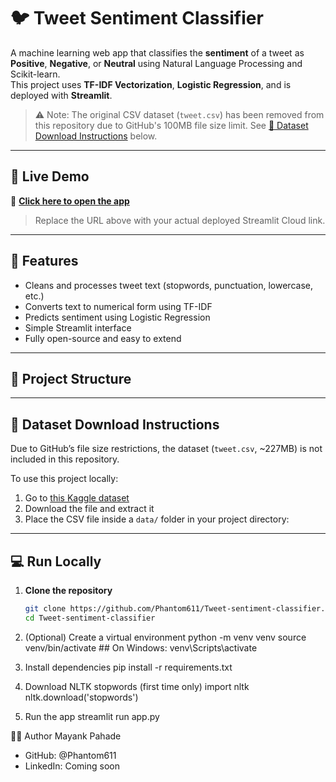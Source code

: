 # 🐦 Tweet Sentiment Classifier

A machine learning web app that classifies the **sentiment** of a tweet as **Positive**, **Negative**, or **Neutral** using Natural Language Processing and Scikit-learn.  
This project uses **TF-IDF Vectorization**, **Logistic Regression**, and is deployed with **Streamlit**.

> ⚠️ Note: The original CSV dataset (`tweet.csv`) has been removed from this repository due to GitHub's 100MB file size limit. See [🔽 Dataset Download Instructions](#-dataset-download-instructions) below.

---

## 🚀 Live Demo

🔗 [**Click here to open the app**](https://your-streamlit-app-url)

> Replace the URL above with your actual deployed Streamlit Cloud link.

---

## 📌 Features

- Cleans and processes tweet text (stopwords, punctuation, lowercase, etc.)
- Converts text to numerical form using TF-IDF
- Predicts sentiment using Logistic Regression
- Simple Streamlit interface
- Fully open-source and easy to extend

---

## 📂 Project Structure


---

## 🔽 Dataset Download Instructions

Due to GitHub’s file size restrictions, the dataset (`tweet.csv`, ~227MB) is not included in this repository.  

To use this project locally:

1. Go to [this Kaggle dataset](https://www.kaggle.com/datasets/kazanova/sentiment140)
2. Download the file and extract it
3. Place the CSV file inside a `data/` folder in your project directory:

---

## 💻 Run Locally

1. **Clone the repository**
   ```bash
   git clone https://github.com/Phantom611/Tweet-sentiment-classifier.git
   cd Tweet-sentiment-classifier
2. (Optional) Create a virtual environment
    python -m venv venv
    source venv/bin/activate  ## On Windows: venv\Scripts\activate

3. Install dependencies
   pip install -r requirements.txt

4. Download NLTK stopwords (first time only)
   import nltk
   nltk.download('stopwords')

5. Run the app
   streamlit run app.py

🙋‍♂️ Author
Mayank Pahade
- GitHub: @Phantom611
- LinkedIn: Coming soon

